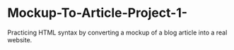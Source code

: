 # Mockup-To-Article-Project-1-
Practicing HTML syntax by converting a mockup of a blog article into a real website.
